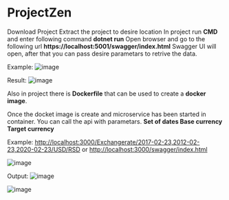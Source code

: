 # ProjectZen
Download Project
Extract the project to desire location
In project run **CMD** and enter following command **dotnet run**
Open browser and go to the following url **https://localhost:5001/swagger/index.html**
Swagger UI will open, after that you can pass desire parametars to retrive the data.

Example: 
![image](https://user-images.githubusercontent.com/20918713/170870304-47bf73ee-6061-4cd2-9da8-317633ecfde9.png)


Result:
![image](https://user-images.githubusercontent.com/20918713/170870344-97131783-68c1-4f1a-841f-694f79c62c28.png)


Also in project there is **Dockerfile** that can be used to create a **docker image**.

Once the docket image is create and microservice has been started in container.
You can call the api with parametars.
**Set of dates
  Base currency
  Target currency**

Example: [http://localhost:3000/Exchangerate/2017-02-23,2012-02-23,2020-02-23/USD/RSD](http://localhost:3000/Exchangerate/2018-02-01,%202018-02-15,%202018-03-01/SEK/NOK)
or [
http://localhost:3000/swagger/index.html](http://localhost:3000/swagger/index.html)

![image](https://user-images.githubusercontent.com/20918713/170870304-47bf73ee-6061-4cd2-9da8-317633ecfde9.png)

Output:
![image](https://user-images.githubusercontent.com/20918713/170870627-921a2410-7553-47f9-864b-7f481691ee35.png)

![image](https://user-images.githubusercontent.com/20918713/170870912-438917c8-6b9e-4e5b-b2ed-4041c78ea458.png)




